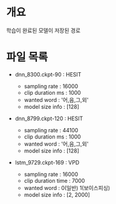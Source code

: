# 개요
학습이 완료된 모델이 저장된 경로

# 파일 목록
- dnn_8300.ckpt-90 : HESIT
  * sampling rate : 16000
  * clip duration ms : 1000
  * wanted word : '어,음,그,외'
  * model size info : [128]

- dnn_8799.ckpt-120 : HESIT
  * sampling rate : 44100
  * clip duration ms : 1000
  * wanted word : '어,음,그,외'
  * model size info : [128]

- lstm_9729.ckpt-169 : VPD
  * sampling rate : 16000
  * clip duration time : 7000
  * wanted word : 0(일반) 1(보이스피싱)
  * model size info : [2, 2000]
